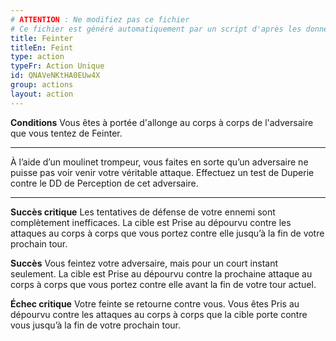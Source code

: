 ```yaml
---
# ATTENTION : Ne modifiez pas ce fichier
# Ce fichier est généré automatiquement par un script d'après les données du module Foundry VTT officiel et de sa traduction
title: Feinter
titleEn: Feint
type: action
typeFr: Action Unique
id: QNAVeNKtHA0EUw4X
group: actions
layout: action
---
```

**Conditions** Vous êtes à portée d'allonge au corps à corps de l'adversaire que vous tentez de Feinter.

----

À l’aide d’un moulinet trompeur, vous faites en sorte qu’un adversaire ne puisse pas voir venir votre véritable attaque. Effectuez un test de Duperie contre le DD de Perception de cet adversaire.

----

**Succès critique** Les tentatives de défense de votre ennemi sont complètement inefficaces. La cible est <a class="entity-link" draggable="true" data-pack="pf2e.conditionitems" data-id="AJh5ex99aV6VTggg">Prise au dépourvu</a> contre les attaques au corps à corps que vous portez contre elle jusqu’à la fin de votre prochain tour.

**Succès** Vous feintez votre adversaire, mais pour un court instant seulement. La cible est Prise au dépourvu contre la prochaine attaque au corps à corps que vous portez contre elle avant la fin de votre tour actuel.

**Échec critique** Votre feinte se retourne contre vous. Vous êtes Pris au dépourvu contre les attaques au corps à corps que la cible porte contre vous jusqu’à la fin de votre prochain tour.


